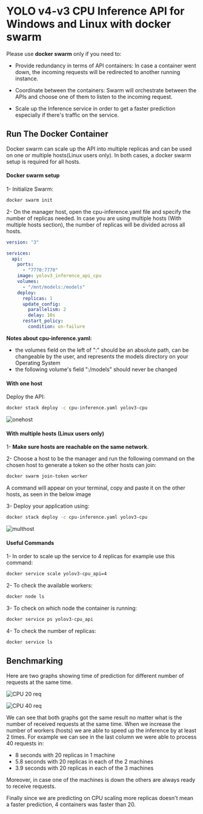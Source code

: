 # YOLO v4-v3 CPU Inference API for Windows and Linux with docker swarm

Please use **docker swarm** only if you need to:

* Provide redundancy in terms of API containers: In case a container went down, the incoming requests will be redirected to another running instance.

* Coordinate between the containers: Swarm will orchestrate between the APIs and choose one of them to listen to the incoming request.

* Scale up the Inference service in order to get a faster prediction especially if there's traffic on the service.

## Run The Docker Container

Docker swarm can scale up the API into multiple replicas and can be used on one or multiple hosts(Linux users only). In both cases, a docker swarm setup is required for all hosts.

#### Docker swarm setup

1- Initialize Swarm:

```sh 
docker swarm init
```

2- On the manager host, open the cpu-inference.yaml file and specify the number of replicas needed. In case you are using multiple hosts (With multiple hosts section), the number of replicas will be divided across all hosts.

```yaml
version: "3"

services:
  api:
    ports:
      - "7770:7770"
    image: yolov3_inference_api_cpu
    volumes:
      - "/mnt/models:/models"
    deploy:
      replicas: 1
      update_config:
        parallelism: 2
        delay: 10s
      restart_policy:
        condition: on-failure
```

**Notes about cpu-inference.yaml:**

* the volumes field on the left of ":" should be an absolute path, can be changeable by the user, and represents the models directory on your Operating System
* the following volume's field ":/models" should never be changed

#### With one host

Deploy the API:

```sh
docker stack deploy -c cpu-inference.yaml yolov3-cpu
```

![onehost](./docs/yolocpu.png)

#### With multiple hosts (Linux users only)

1- **Make sure hosts are reachable on the same network**. 

2- Choose a host to be the manager and run the following command on the chosen host to generate a token so the other hosts can join:

```sh
docker swarm join-token worker
```

A command will appear on your terminal, copy and paste it on the other hosts, as seen in the below image

3- Deploy your application using:

```sh 
docker stack deploy -c cpu-inference.yaml yolov3-cpu
```

![multhost](./docs/yolocpu2.png)

#### Useful Commands

1- In order to scale up the service to 4 replicas for example use this command:

```sh
docker service scale yolov3-cpu_api=4
```

2- To check the available workers:

```sh
docker node ls
```

3- To check on which node the container is running:

```sh
docker service ps yolov3-cpu_api
```

4- To check the number of replicas:

```sh
docker service ls
```

## Benchmarking

Here are two graphs showing time of prediction for different number of requests at the same time.


![CPU 20 req](./docs/CPU20req.png)


![CPU 40 req](./docs/CPU40req.png)


We can see that both graphs got the same result no matter what is the number of received requests at the same time. When we increase the number of workers (hosts) we are able to speed up the inference by at least 2 times. For example we can see in the last column we were able to process 40 requests in:

- 8 seconds with 20 replicas in 1 machine
- 5.8 seconds with 20 replicas in each of the 2 machines
- 3.9 seconds with 20 replicas in each of the 3 machines

Moreover, in case one of the machines is down the others are always ready to receive requests.

Finally since we are predicting on CPU scaling more replicas doesn't mean a faster prediction, 4 containers was faster than 20.
